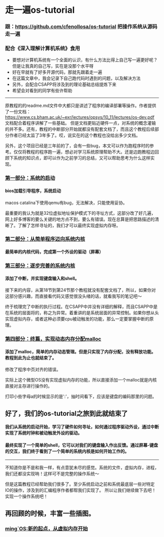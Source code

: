 # 走一遍os-tutorial
### 跟：https://github.com/cfenollosa/os-tutorial 把操作系统从源码走一遍
### 配合《深入理解计算机系统》食用
- 要想对计算机系统有一个全面的认识，有什么方法比得上自己写一遍更好呢？但是让我真的自己写，实在是没那个水平呀
- 好在早就有了好多开源代码，那就先跟着走一遍
- 在这篇文章中，我会记录下自己跑代码时遇到的问题，以及解决方法
- 另外，会配合CSAPP将涉及到的理论基础总结提炼下来
- 希望会对看到的同学有些许帮助  
-------------

原教程的的readme.md文件中大都只是讲述了程序的编译部署等操作。作者提供了一份文档：https://www.cs.bham.ac.uk/~exr/lectures/opsys/10_11/lectures/os-dev.pdf 文档配合着程序讲解了一些基础。 但是文档更贴近硬件一点，对系统的概念灌输的并不多。还有，教程的中断部分开始就都没有配套文档了，而且这个教程后续部分作者已经太监了3年多了。哎，说实在的这个教程也没给出多少文档。


另外，这个项目已经是三年前的了，会有一些bug，本文可以作为跑程序时的参考。仅仅将教程的程序跑一遍，想必对学习系统原理帮助不大。还是边跑教程边回顾下系统的知识点，即可以作为之前学习的总结，又可以帮助思考为什么这样实现。


### [第一部分：系统的启动](https://github.com/isyiming/live-up/blob/master/OS/OSpart1.md)
#### bios加载引导程序，系统启动
macos catalina下使用qemu有bug，无法解决，只能使用妥协。

最重要的我认为就是32位虚拟地址保护模式下的寻址方式，这部分改了好几遍，网上好多博客的要么关键的地方点不到，要么有错误。现在总算是把思路描述的清晰了。了解了怎样寻址的，我们才可以最终实现虚拟内存呀。

### [第二部分：从简单程序迈向系统内核](https://github.com/isyiming/live-up/blob/master/OS/OSpart2.md)
#### 最简单的内核代码，完成第一个外设的驱动（屏幕）

### [第三部分：逐步完善的系统内核](https://github.com/isyiming/live-up/blob/master/OS/OSpart3.md)
#### 添加了中断，并实现键盘输入和shell。
接下来的内容，从第18节到第24节那个教程就没有配套文档了，所以，如果你对这部分感兴趣，而直接看代码又感觉很没头绪的话，就看我写的笔记吧～

终于梳理完了中断的执行过程。在CSAPP中并没有详细的解释，而且CSAPP中是在系统的层面将的，称之为异常。着重讲的是系统层面的异常控制。如果你想从头实现虚拟内存，或者这种必须要cpu被动触发的功能，那么一定要掌握中断的原理。

### [第四部分：终篇，实现动态内存分配malloc](https://github.com/isyiming/live-up/blob/master/OS/OSpart4.md)
#### 添加了malloc，简单的内存动态管理。但是只实现了内存分配，没有释放功能。教程到此为止也就结束了。
修改了程序中页对齐的错误。

实际上这个微型OS没有实现虚拟内存的功能，所以直接添加一个malloc就是内核直接对主存进行操作的。

打印小些字母a的时候显示的是':'，抽时间看下，应该是键盘的编码那里的问题。

## 好了，我们的os-tutorial之旅到此就结束了
#### 我们从系统的启动开始，学习了硬件如何寻址，如何通过程序驱动外设，通过中断实现了系统时钟和被动触发外设的驱动。
#### 最终实现了一个简单的shell，它可以对我们的键盘输入作出反馈。通过屏幕-键盘的交互，我们终于看到了一个简单的系统内核是如何开始工作的。
---------------

不知道你是不是和我一样，有点意犹未尽的感觉。系统的文件，虚拟内存，进程，我们还都没实现呐！这样可不是完整的操作系统～

但是这篇教程已经帮助我们很多了。至少系统启动之前和系统最底层一些对特定IO的操作，涉及到的汇编程序作者都帮我们实现了。
所以让我们继续做下去吧！实现一个操作系统吧！

## 再回顾的时候，丰富一些插图。


### [ming`OS:新的起点，从虚拟内存开始](https://github.com/isyiming/live-up/blob/master/ming's_OS/ming's_OS.md)
